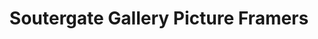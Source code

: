 ---
title: "Soutergate Gallery Picture Framers"
url: /kendal/soutergate-gallery-picture-framers/
shop: Rahmen
---